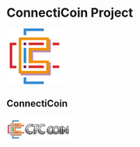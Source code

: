 ConnectiCoin Project
===================================== 
![](share/pixmaps/bitcoin128.png)

ConnectiCoin
---------------- 
![](share/pixmaps/nsis-header.bmp)